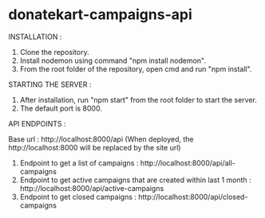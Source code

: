 # donatekart-campaigns-api

INSTALLATION :

1. Clone the repository.
2. Install nodemon using command "npm install nodemon".
3. From the root folder of the repository, open cmd and run "npm install".

STARTING THE SERVER :

1. After installation, run "npm start" from the root folder to start the server.
2. The default port is 8000.


API ENDPOINTS :

Base url : http://localhost:8000/api (When deployed, the http://localhost:8000 will be replaced by the site url)

1. Endpoint to get a list of campaigns : http://localhost:8000/api/all-campaigns 
2. Endpoint to get active campaigns that are created within last 1 month : http://localhost:8000/api/active-campaigns
3. Endpoint to get closed campaigns : http://localhost:8000/api/closed-campaigns
